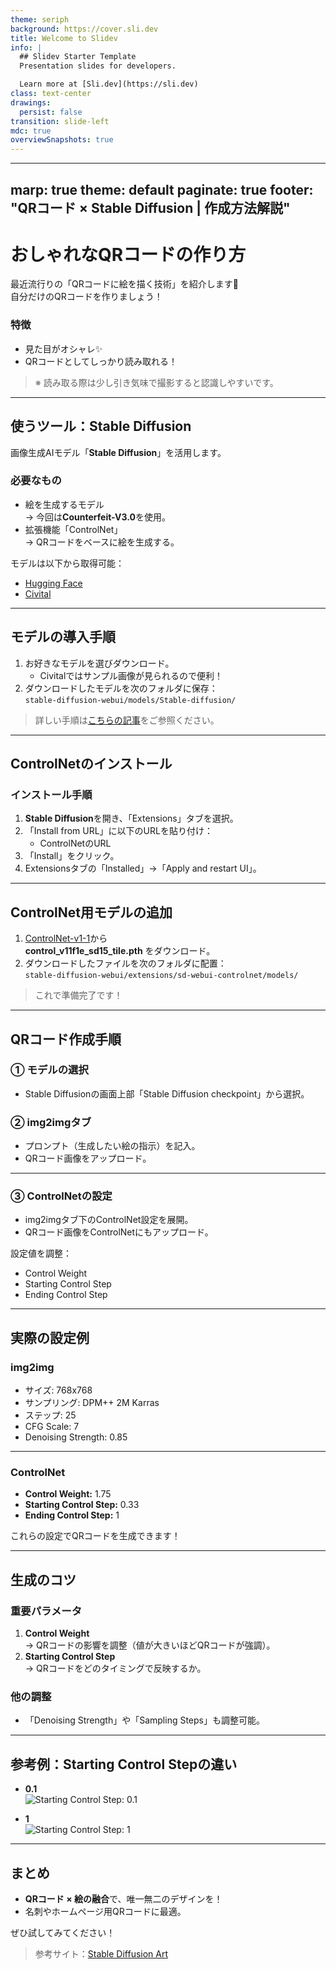 ```yaml
---
theme: seriph
background: https://cover.sli.dev
title: Welcome to Slidev
info: |
  ## Slidev Starter Template
  Presentation slides for developers.

  Learn more at [Sli.dev](https://sli.dev)
class: text-center
drawings:
  persist: false
transition: slide-left
mdc: true
overviewSnapshots: true
---
```


---
marp: true
theme: default
paginate: true
footer: "QRコード × Stable Diffusion | 作成方法解説"
---

# おしゃれなQRコードの作り方

最近流行りの「QRコードに絵を描く技術」を紹介します🎨  
自分だけのQRコードを作りましょう！

### 特徴
- 見た目がオシャレ✨
- QRコードとしてしっかり読み取れる！

> ※ 読み取る際は少し引き気味で撮影すると認識しやすいです。

---

## 使うツール：Stable Diffusion

画像生成AIモデル「**Stable Diffusion**」を活用します。

### 必要なもの
- 絵を生成するモデル  
  → 今回は**Counterfeit-V3.0**を使用。
- 拡張機能「ControlNet」  
  → QRコードをベースに絵を生成する。

モデルは以下から取得可能：
- [Hugging Face](https://huggingface.co/)
- [Civital](https://civitai.com/)

---

## モデルの導入手順

1. お好きなモデルを選びダウンロード。
   - Civitalではサンプル画像が見られるので便利！
2. ダウンロードしたモデルを次のフォルダに保存：  
   `stable-diffusion-webui/models/Stable-diffusion/`

> 詳しい手順は[こちらの記事](https://ikuriblog.com/how-to-put-a-model-in-stable-diffusion/)をご参照ください。

---

## ControlNetのインストール

### インストール手順
1. **Stable Diffusion**を開き、「Extensions」タブを選択。
2. 「Install from URL」に以下のURLを貼り付け：
   - ControlNetのURL  
3. 「Install」をクリック。
4. Extensionsタブの「Installed」→「Apply and restart UI」。

---

## ControlNet用モデルの追加

1. [ControlNet-v1-1](https://huggingface.co/lllyasviel/ControlNet-v1-1/tree/main)から  
   **control_v11f1e_sd15_tile.pth** をダウンロード。
2. ダウンロードしたファイルを次のフォルダに配置：  
   `stable-diffusion-webui/extensions/sd-webui-controlnet/models/`

> これで準備完了です！

---

## QRコード作成手順

### ① モデルの選択
- Stable Diffusionの画面上部「Stable Diffusion checkpoint」から選択。

### ② img2imgタブ
- プロンプト（生成したい絵の指示）を記入。
- QRコード画像をアップロード。

---

### ③ ControlNetの設定

- img2imgタブ下のControlNet設定を展開。
- QRコード画像をControlNetにもアップロード。

設定値を調整：
- Control Weight  
- Starting Control Step  
- Ending Control Step

---

## 実際の設定例

### img2img
- サイズ: 768x768  
- サンプリング: DPM++ 2M Karras  
- ステップ: 25  
- CFG Scale: 7  
- Denoising Strength: 0.85  

---

### ControlNet
- **Control Weight:** 1.75  
- **Starting Control Step:** 0.33  
- **Ending Control Step:** 1  

これらの設定でQRコードを生成できます！

---

## 生成のコツ

### 重要パラメータ
1. **Control Weight**  
   → QRコードの影響を調整（値が大きいほどQRコードが強調）。  
2. **Starting Control Step**  
   → QRコードをどのタイミングで反映するか。  

### 他の調整
- 「Denoising Strength」や「Sampling Steps」も調整可能。

---

## 参考例：Starting Control Stepの違い

- **0.1**  
  ![Starting Control Step: 0.1](https://qiita-image-store.s3.ap-northeast-1.amazonaws.com/0/3125904/310b7eb3-b845-12b7-390f-fd404791638d.png)

- **1**  
  ![Starting Control Step: 1](https://qiita-image-store.s3.ap-northeast-1.amazonaws.com/0/3125904/94e6c261-f627-0e66-7fe4-a8c1ff3e9304.png)

---

## まとめ

- **QRコード × 絵の融合**で、唯一無二のデザインを！
- 名刺やホームページ用QRコードに最適。

ぜひ試してみてください！

> 参考サイト：[Stable Diffusion Art](https://stable-diffusion-art.com/qr-code/)  

